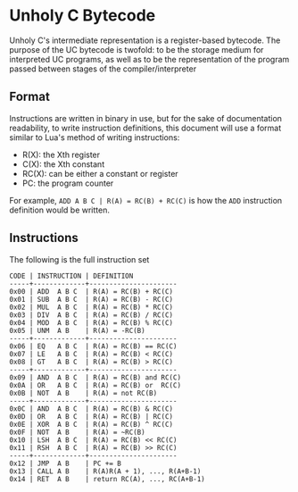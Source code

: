 # Unholy C Bytecode
Unholy C's intermediate representation is a register-based bytecode.
The purpose of the UC bytecode is twofold: to be the storage medium for interpreted UC programs, as well as to be the representation of the program passed between stages of the compiler/interpreter

## Format
Instructions are written in binary in use, but for the sake of documentation readability, to write instruction definitions, this document will use a format similar to Lua's method of writing instructions:
- R(X):  the Xth register
- C(X):  the Xth constant
- RC(X): can be either a constant or register
- PC: the program counter

For example, `ADD A B C | R(A) = RC(B) + RC(C)` is how the `ADD` instruction definition would be written.

## Instructions
The following is the full instruction set
```
CODE | INSTRUCTION | DEFINITION
-----+-------------+----------------------
0x00 | ADD  A B C  | R(A) = RC(B) + RC(C)
0x01 | SUB  A B C  | R(A) = RC(B) - RC(C)
0x02 | MUL  A B C  | R(A) = RC(B) * RC(C)
0x03 | DIV  A B C  | R(A) = RC(B) / RC(C)
0x04 | MOD  A B C  | R(A) = RC(B) % RC(C)
0x05 | UNM  A B    | R(A) = -RC(B)
-----+-------------+----------------------
0x06 | EQ   A B C  | R(A) = RC(B) == RC(C)
0x07 | LE   A B C  | R(A) = RC(B) < RC(C)
0x08 | GT   A B C  | R(A) = RC(B) > RC(C)
-----+-------------+----------------------
0x09 | AND  A B C  | R(A) = RC(B) and RC(C)
0x0A | OR   A B C  | R(A) = RC(B) or  RC(C)
0x0B | NOT  A B    | R(A) = not RC(B)
-----+-------------+----------------------
0x0C | AND  A B C  | R(A) = RC(B) & RC(C)
0x0D | OR   A B C  | R(A) = RC(B) | RC(C)
0x0E | XOR  A B C  | R(A) = RC(B) ^ RC(C)
0x0F | NOT  A B    | R(A) = ~RC(B)
0x10 | LSH  A B C  | R(A) = RC(B) << RC(C)
0x11 | RSH  A B C  | R(A) = RC(B) >> RC(C)
-----+-------------+----------------------
0x12 | JMP  A B    | PC += B
0x13 | CALL A B    | R(A)R(A + 1), ..., R(A+B-1)
0x14 | RET  A B    | return RC(A), ..., RC(A+B-1)
```
